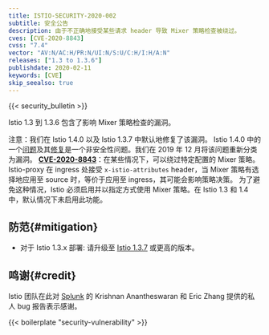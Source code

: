 ```yaml
---
title: ISTIO-SECURITY-2020-002
subtitle: 安全公告
description: 由于不正确地接受某些请求 header 导致 Mixer 策略检查被绕过。
cves: [CVE-2020-8843]
cvss: "7.4"
vector: "AV:N/AC:H/PR:N/UI:N/S:U/C:H/I:H/A:N"
releases: ["1.3 to 1.3.6"]
publishdate: 2020-02-11
keywords: [CVE]
skip_seealso: true
---
```


{{< security_bulletin >}}

Istio 1.3 到 1.3.6 包含了影响 Mixer 策略检查的漏洞。

注意：我们在 Istio 1.4.0 以及 Istio 1.3.7 中默认地修复了该漏洞。
Istio 1.4.0 中的一个[问题](https://github.com/istio/istio/issues/12063)及其[修复](https://github.com/istio/istio/pull/17692)是一个非安全性问题。我们在 2019 年 12 月将该问题重新分类为漏洞。
__[CVE-2020-8843](https://cve.mitre.org/cgi-bin/cvename.cgi?name=CVE-2020-8843)__：在某些情况下，可以绕过特定配置的 Mixer 策略。Istio-proxy 在 ingress 处接受 `x-istio-attributes` header，当 Mixer 策略有选择地应用至 source 时，等价于应用至 ingress，其可能会影响策略决策。
为了避免这种情况，Istio 必须启用并以指定方式使用 Mixer 策略。在 Istio 1.3 和 1.4 中，默认情况下未启用此功能。

## 防范{#mitigation}

* 对于 Istio 1.3.x 部署: 请升级至 [Istio 1.3.7](/zh/news/releases/1.3.x/announcing-1.3.7) 或更高的版本。

## 鸣谢{#credit}

Istio 团队在此对 [Splunk](https://www.splunk.com/) 的 Krishnan Anantheswaran 和 Eric Zhang 提供的私人 bug 报告表示感谢。

{{< boilerplate "security-vulnerability" >}}
